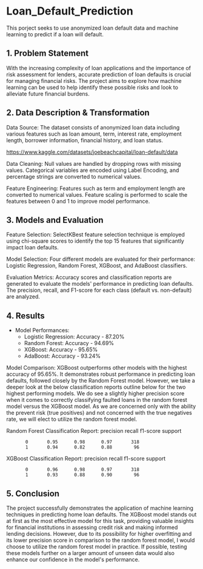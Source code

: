 # Loan_Default_Prediction

This porject seeks to use anonymized loan default data and machine learning to predict if a loan will default.


## 1. Problem Statement

With the increasing complexity of loan applications and the importance of risk assessment for lenders, accurate prediction of loan defaults is crucial for managing financial risks. The project aims to explore how machine learning can be used to help identify these possible risks and look to alleviate future financial burdens.


## 2. Data Description & Transformation

Data Source: The dataset consists of anonymized loan data including various features such as loan amount, term, interest rate, employment length, borrower information, financial history, and loan status.

https://www.kaggle.com/datasets/joebeachcapital/loan-default/data

Data Cleaning: Null values are handled by dropping rows with missing values. Categorical variables are encoded using Label Encoding, and percentage strings are converted to numerical values.

Feature Engineering: Features such as term and employment length are converted to numerical values. Feature scaling is performed to scale the features between 0 and 1 to improve model performance.


## 3. Models and Evaluation

Feature Selection: SelectKBest feature selection technique is employed using chi-square scores to identify the top 15 features that significantly impact loan defaults.

Model Selection: Four different models are evaluated for their performance: Logistic Regression, Random Forest, XGBoost, and AdaBoost classifiers.

Evaluation Metrics: Accuracy scores and classification reports are generated to evaluate the models' performance in predicting loan defaults. The precision, recall, and F1-score for each class (default vs. non-default) are analyzed.


## 4. Results

* Model Performances:
  * Logistic Regression: Accuracy - 87.20%
  * Random Forest: Accuracy - 94.69%
  * XGBoost: Accuracy - 95.65%
  * AdaBoost: Accuracy - 93.24%

Model Comparison: XGBoost outperforms other models with the highest accuracy of 95.65%. It demonstrates robust performance in predicting loan defaults, followed closely by the Random Forest model. However, we take a deeper look at the below classification reports outline below for the two highest performing models. We do see a slightly higher precision score when it comes to correctly classifying faulted loans in the random forest model versus the XGBoost model. As we are concerned only with the ability the prevent risk (true positives) and not concerned with the true negatives rate, we will elect to utilize the random forest model.  

Random Forest
Classification Report:
               precision    recall  f1-score   support

           0       0.95      0.98      0.97       318
           1       0.94      0.82      0.88        96


XGBoost
Classification Report:
               precision    recall  f1-score   support

           0       0.96      0.98      0.97       318
           1       0.93      0.88      0.90        96



## 5. Conclusion

The project successfully demonstrates the application of machine learning techniques in predicting home loan defaults. The XGBoost model stands out at first as the most effective model for this task, providing valuable insights for financial institutions in assessing credit risk and making informed lending decisions. However, due to its possibility for higher overfitting and its lower precision score in comparison to the random forest model, I would choose to utilize the random forest model in practice. If possible, testing these models further on a larger amount of unseen data would also enhance our confidence in the model's performance.
